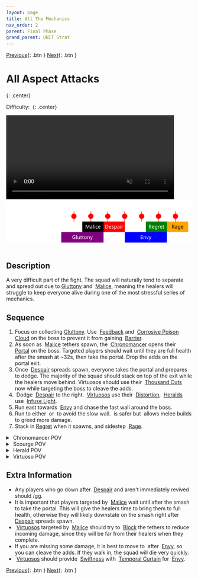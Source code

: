 ```yaml
---
layout: page
title: All The Mechanics
nav_order: 2
parent: Final Phase
grand_parent: UNIT Strat
---
```


[Previous](seq1.html){: .btn } [Next](seq3.html){: .btn }

# All Aspect Attacks
{: .center}

Difficulty: <img class="inline star_full"><img class="inline star_full"><img class="inline star_full"><img class="inline star_full"><img class="inline star_full">
{: .center}

<video class="center" width="90%" controls muted>
  <source src="../../videos/phase4/seq2.mp4" type="video/mp4">
</video>

<img class="divider">

<img class="seq-img" src="../../timelines/images/phase4/seq2.svg">

<img class="divider">

## Description
A very difficult part of the fight. The squad will naturally tend to separate and spread out due to [Gluttony] and <img class="inline empowered_add"> [Malice], meaning the healers will struggle to keep everyone alive during one of the most stressful series of mechanics.

## Sequence
1. Focus on collecting [Gluttony]. Use <img class="inline feedback"> [Feedback](https://wiki.guildwars2.com/wiki/Feedback) and <img class="inline cpc"> [Corrosive Poison Cloud](https://wiki.guildwars2.com/wiki/Corrosive_Poison_Cloud) on the boss to prevent it from gaining <img class="inline barrier"> [Barrier](https://wiki.guildwars2.com/wiki/Barrier).
2. As soon as <img class="inline empowered_add"> [Malice] tethers spawn, the  <img class="inline chrono"> [Chronomancer] opens their <img class="inline portal"> [Portal] on the boss. Targeted players should wait until they are full health after the smash at ~32s, then take the portal. Drop the adds on the portal exit.
3. Once <img class="inline empowered_add"> [Despair] spreads spawn, everyone takes the portal and prepares to dodge. The majority of the squad should stack on top of the exit while the healers move behind. Virtuosos should use their <img class="inline thousand"> [Thousand Cuts] now while targeting the boss to cleave the adds.
4. <img class="inline dodge"> Dodge <img class="inline empowered_add"> [Despair] to the right. <img class="inline virtuoso"> [Virtuosos] use their <img class="inline distort"> [Distortion], <img class="inline herald"> [Heralds] use <img class="inline glint_h"> [Infuse Light].
5. Run east towards <img class="inline empowered_add"> [Envy] and chase the fast wall around the boss.
6. Run to either <img class="inline arrow"> or <img class="inline swirl"> to avoid the slow wall. <img class="inline swirl"> is safer but <img class="inline arrow"> allows melee builds to greed more damage.
7. Stack in [Regret] when it spawns, and sidestep <img class="inline empowered_add"> [Rage].

<details>
  <summary><img class="inline chrono"> Chronomancer POV</summary>
  <iframe class="youtube-video" src="https://www.youtube.com/embed/OA3tzmAsea0?si=ytuj9FtN2UTVK0Zw&start=559&end=589&mute=1 " frameborder="0" allow="accelerometer; clipboard-write; encrypted-media; gyroscope; picture-in-picture; web-share" referrerpolicy="strict-origin-when-cross-origin" allowfullscreen></iframe>
</details>
<details>
  <summary><img class="inline scourge"> Scourge POV</summary>
  <iframe class="youtube-video" src="https://www.youtube.com/embed/PxAi-bWHTsg?si=96CSuM_yvkiQjOEv&start=563&end=593&mute=1 " frameborder="0" allow="accelerometer; clipboard-write; encrypted-media; gyroscope; picture-in-picture; web-share" referrerpolicy="strict-origin-when-cross-origin" allowfullscreen></iframe>
</details>
<details>
  <summary><img class="inline herald"> Herald POV</summary>
  <iframe class="youtube-video" src="https://www.youtube.com/embed/1NhFc7-NlkE?si=DkrrZ457SCPF-Rf5&start=512&end=542&mute=1 " frameborder="0" allow="accelerometer; clipboard-write; encrypted-media; gyroscope; picture-in-picture; web-share" referrerpolicy="strict-origin-when-cross-origin" allowfullscreen></iframe>
</details>
<details>
  <summary><img class="inline virtuoso"> Virtuoso POV</summary>
  <iframe class="youtube-video" src="https://www.youtube.com/embed/71JEURWXLko?si=YroyfB-PRhH9Z4Tv&start=572&end=602&mute=1 " frameborder="0" allow="accelerometer; clipboard-write; encrypted-media; gyroscope; picture-in-picture; web-share" referrerpolicy="strict-origin-when-cross-origin" allowfullscreen></iframe>
</details>

## Extra Information
- Any players who go down after <img class="inline empowered_add"> [Despair] and aren't immediately revived should /gg.
- It is important that players targeted by <img class="inline empowered_add"> [Malice] wait until after the smash to take the portal. This will give the healers time to bring them to full health, otherwise they will likely downstate on the smash right after <img class="inline empowered_add"> [Despair] spreads spawn.
- <img class="inline virtuoso"> [Virtuosos] targeted by <img class="inline empowered_add"> [Malice] should try to <img class="inline block"> [Block] the tethers to reduce incoming damage, since they will be far from their healers when they complete.
- If you are missing some damage, it is best to move to <img class="inline swirl"> after <img class="inline empowered_add"> [Envy], so you can cleave the adds. If they walk in, the squad will die very quickly.
- <img class="inline virtuoso"> [Virtuosos] should provide <img class="inline swiftness"> [Swiftness] with <img class="inline curtain"> [Temporal Curtain] for <img class="inline empowered_add"> [Envy].

[Previous](seq1.html){: .btn } [Next](seq3.html){: .btn }

[Gluttony]: ../../mechanics/aspects/gluttony.html
[Malice]: ../../mechanics/aspects/malice.html
[Despair]: ../../mechanics/aspects/despair.html
[Regret]: ../../mechanics/aspects/regret.html
[Envy]: ../../mechanics/aspects/envy.html
[Rage]: ../../mechanics/aspects/rage.html
[Distortion]: https://wiki.guildwars2.com/wiki/Distortion
[Infuse Light]: https://wiki.guildwars2.com/wiki/Infuse_Light
[Chronomancer]: https://wiki.guildwars2.com/wiki/Chronomancer
[Portal]: https://wiki.guildwars2.com/wiki/Portal_Entre
[Virtuosos]: https://wiki.guildwars2.com/wiki/Virtuoso
[Heralds]: https://wiki.guildwars2.com/wiki/Herald
[Signet of Illusions]: https://wiki.guildwars2.com/wiki/Signet_of_Illusions
[Thousand Cuts]: https://wiki.guildwars2.com/wiki/Thousand_Cuts
[Block]: https://wiki.guildwars2.com/wiki/Block
[Temporal Curtain]: https://wiki.guildwars2.com/wiki/Temporal_Curtain
[Swiftness]: https://wiki.guildwars2.com/wiki/Swiftness
